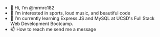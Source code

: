 - 👋 Hi, I’m @mrmrc182
- 👀 I’m interested in sports, loud music, and beautiful code
- 🌱 I’m currently learning Express.JS and MySQL at UCSD's Full Stack Web Development Bootcamp.
- 📫 How to reach me send me a message

<!---
mrmrc182/mrmrc182 is a ✨ special ✨ repository because its `README.md` (this file) appears on your GitHub profile.
You can click the Preview link to take a look at your changes.
--->
